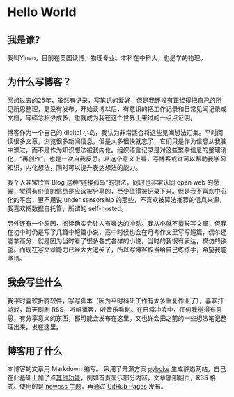 # Hello World

## 我是谁?
我叫Yinan，目前在英国读博，物理专业。本科在中科大，也是学的物理。

## 为什么写博客？
回想过去的25年，虽然有记录，写笔记的爱好，但是我还没有正经得把自己的所见所思整理，更没有发布。开始读博以后，有意识的把工作记录和日常见闻记录成文档，碎碎念积少成多，也就成为我在这个世界上来过的一点点证明。

博客作为一个自己的 digital 小岛，我认为非常适合将这些见闻想法汇集。平时阅读很多文章，浏览很多新闻信息，但是大多很快就忘了，它们只是作为信息从我脑中漂过，而不是作为知识想法被我内化。组织语言记录是对这些繁杂信息的整理消化，“再创作”，也是一次自我反思。从这个意义上看，写博客或许可以帮助我学习知识，内化想法，同时可以提升表达想法的能力。

我个人非常欣赏 Blog 这种“链接孤岛“的想法，同时也非常认同 open web 的愿景，觉得有价值的信息是应该被分享的，至少值得被记录下来。但是我不喜欢中心化的平台，更不用说 under sensorship 的那些，不喜欢被算法推荐的信息来源，我喜欢把数据自托管，所谓的 self-hosted。

另外还有一个原因，阅读确实会让人有表达的冲动。我从小就不擅长写文章，但我在初中时仍是写了几篇中短篇小说，高中时候也会在月考作文里写写短篇，偶尔还能拿高分，就是因为当时看了很多各式各样的小说，当时的我很有表达，模仿的欲望。而现在写文章能力已经大大退步了，所以写博客权当给自己练练手，希望我能坚持。

## 我会写些什么
我平时喜欢折腾软件，写写脚本（因为平时科研工作有太多重复作业了），喜欢打游戏，每天刷刷 RSS，听听播客，听音乐看剧。在日常冲浪中，任何我觉得有意思，有分享意义的东西，都可能会发布在这里。又也许会把之前的一些想法笔记整理出来，发在这里。

## 博客用了什么
本博客的文章用 Markdown 编写。
采用了开源方案 [pyboke](https://github.com/ahui2016/pyboke) 生成静态网站，自己在此基础上加了点[其他功能](https://github.com/yinan-c/pyboke/tree/article-abstract-branch)，例如首页显示部分内容，文章底部翻页，RSS 格式。使用的是 [newcss 主题](https://newcss.net/)，再通过 [GitHub Pages](https://pages.github.com/) 发布。
